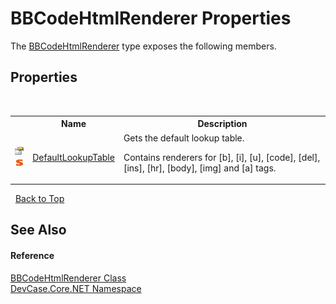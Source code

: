# BBCodeHtmlRenderer Properties
 

The <a href="T_DevCase_Core_NET_BBCodeHtmlRenderer">BBCodeHtmlRenderer</a> type exposes the following members.


## Properties
&nbsp;<table><tr><th></th><th>Name</th><th>Description</th></tr><tr><td>![Public property](media/pubproperty.gif "Public property")![Static member](media/static.gif "Static member")</td><td><a href="P_DevCase_Core_NET_BBCodeHtmlRenderer_DefaultLookupTable">DefaultLookupTable</a></td><td>
Gets the default lookup table. 

 Contains renderers for [b], [i], [u], [code], [del], [ins], [hr], [body], [img] and [a] tags.</td></tr></table>&nbsp;
<a href="#bbcodehtmlrenderer-properties">Back to Top</a>

## See Also


#### Reference
<a href="T_DevCase_Core_NET_BBCodeHtmlRenderer">BBCodeHtmlRenderer Class</a><br /><a href="N_DevCase_Core_NET">DevCase.Core.NET Namespace</a><br />